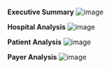 **Executive Summary**
![image](https://github.com/Alfaz4U/Power-bi/assets/149190672/3d57965b-f08e-4bc7-80f8-4491d871bb6e)

**Hospital Analysis**
![image](https://github.com/Alfaz4U/Power-bi/assets/149190672/bea8c22a-9a45-4c3e-9e0a-ee3518836ec4)

**Patient  Analysis**
![image](https://github.com/Alfaz4U/Power-bi/assets/149190672/c0732027-bbf2-44ef-8123-40ca7475bee7)

**Payer Analysis**
![image](https://github.com/Alfaz4U/Power-bi/assets/149190672/627137c7-15d9-486e-824d-6d7760523759)

